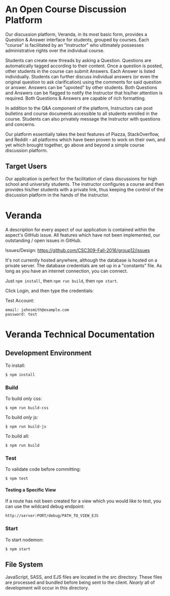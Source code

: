 # An Open Course Discussion Platform

Our discussion platform, Veranda, in its most basic form, provides a Question & Answer interface for students, grouped by courses. Each "course" is facilitated by an "Instructor" who ultimately possesses administrative rights over the individual course.

Students can create new threads by asking a Question. Questions are automatically tagged according to their content. Once a question is posted, other students in the course can submit Answers. Each Answer is listed individually. Students can further discuss individual answers (or even the original question to ask clarification)
using the comments for said question or answer. Answers can be "upvoted" by other students. Both Questions and Answers can be flagged to notify the Instructor that his/her attention is required. Both Questions & Answers are capable of rich formatting.

In addition to the Q&A component of the platform, Instructors can post bulletins and course documents accessible to all students enrolled in the course. Students can also privately message the Instructor with questions and concerns.

Our platform essentially takes the best features of Piazza, StackOverflow, and Reddit - all platforms which have been proven to work on their own, and yet which brought together, go above and beyond a simple course discussion platform.

## Target Users

Our application is perfect for the facilitation of class discussions for high school and university students. The instructor configures a course and then provides his/her students with a private link, thus keeping the control of the discussion platform in the hands of the instructor.


# Veranda

A description for every aspect of our application is contained within the aspect's GitHub issue. All features which have not been implemented, our outstanding / open issues in GitHub.

Issues/Design: https://github.com/CSC309-Fall-2016/group12/issues

It's not currently hosted anywhere, although the database is hosted on a private server. The database credentials are set up in a "constants" file. As long as you have an internet connection, you can connect.

Just `npm install`, then `npm run build`, then `npm start`.

Click Login, and then type the credentials:

Test Account:
```
email: johnsmith@example.com
password: test
```

# Veranda Technical Documentation

## Development Environment

To install:
```
$ npm install
```

### Build

To build _only_ css:
```
$ npm run build-css
```

To build _only_ js:
```
$ npm run build-js
```

To build all:
```
$ npm run build
```

### Test

To validate code before committing:
```
$ npm test
```

#### Testing a Specific View
If a route has not been created for a view which you would like to test, you can use the wildcard debug endpoint:
```
http://server:PORT/debug/PATH_TO_VIEW_EJS
```

### Start

To start nodemon:
```
$ npm start
```

## File System

JavaScript, SASS, and EJS files are located in the src directory. These files are processed and bundled before being sent to the client. _Nearly_ all of development will occur in this directory.
